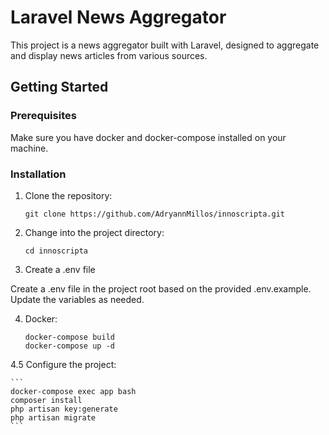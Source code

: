 # Laravel News Aggregator

This project is a news aggregator built with Laravel, designed to aggregate and display news articles from various sources.

## Getting Started

### Prerequisites
Make sure you have docker and docker-compose installed on your machine.

### Installation

1. Clone the repository:

    ```
    git clone https://github.com/AdryannMillos/innoscripta.git
    ```

2. Change into the project directory:

    ```
    cd innoscripta
    ```

3. Create a .env file
 
Create a .env file in the project root based on the provided .env.example. Update the variables as needed.

4. Docker:

    ```
   docker-compose build
   docker-compose up -d
    ```
4.5 Configure the project:

    ```
    docker-compose exec app bash
    composer install
    php artisan key:generate
    php artisan migrate
    ```

